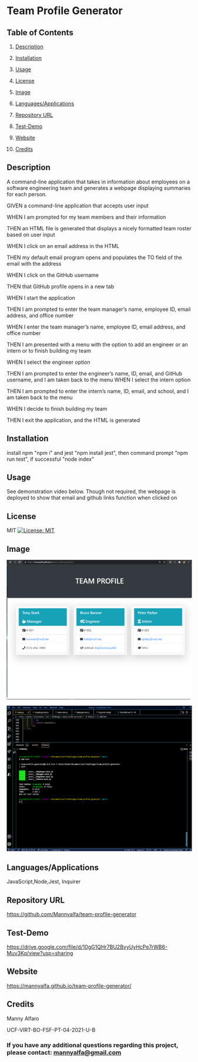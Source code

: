 # Team Profile Generator
  
## Table of Contents

1. [Description](#description)

2. [Installation](#installation)

3. [Usage](#usage)

4. [License](#license)

5. [Image](#Image)

6. [Languages/Applications](#languages-applications)

7. [Repository URL](#repository-url)

8. [Test-Demo](#test-demo)

9. [Website](#website)

10. [Credits](#credits)

## Description
A command-line application that takes in information about employees on a software engineering team and generates a webpage displaying summaries for each person.

GIVEN a command-line application that accepts user input

WHEN I am prompted for my team members and their information

THEN an HTML file is generated that displays a nicely formatted team roster based on user input

WHEN I click on an email address in the HTML

THEN my default email program opens and populates the TO field of the email with the address

WHEN I click on the GitHub username

THEN that GitHub profile opens in a new tab

WHEN I start the application

THEN I am prompted to enter the team manager’s name, employee ID, email address, and office number

WHEN I enter the team manager’s name, employee ID, email address, and office number

THEN I am presented with a menu with the option to add an engineer or an intern or to finish building my team

WHEN I select the engineer option

THEN I am prompted to enter the engineer’s name, ID, email, and GitHub username, and I am taken back to the menu
WHEN I select the intern option

THEN I am prompted to enter the intern’s name, ID, email, and school, and I am taken back to the menu

WHEN I decide to finish building my team

THEN I exit the application, and the HTML is generated

## Installation
install npm "npm i" and jest "npm install jest", then command prompt "npm run test", if successful "node index"

## Usage
See demonstration video below. Though not required, the webpage is deployed to show that email and github links function when clicked on

## License
MIT [![License: MIT](https://img.shields.io/badge/License-MIT-yellow.svg)](https://opensource.org/licenses/MIT)

## Image
![screenshot](https://github.com/Mannyalfa/team-profile-generator/blob/main/assets/Screenshot.png)

![screenshot](https://github.com/Mannyalfa/team-profile-generator/blob/main/assets/testShot.png)

## Languages/Applications
JavaScript,Node,Jest, Inquirer

## Repository URL
https://github.com/Mannyalfa/team-profile-generator

## Test-Demo
https://drive.google.com/file/d/10gG1QHr7BU2BvyUyHcPe7rWB6-Muv3Kq/view?usp=sharing

## Website
https://mannyalfa.github.io/team-profile-generator/
    
## Credits
Manny Alfaro

UCF-VIRT-BO-FSF-PT-04-2021-U-B

### If you have any additional questions regarding this project, please contact: mannyalfa@gmail.com
